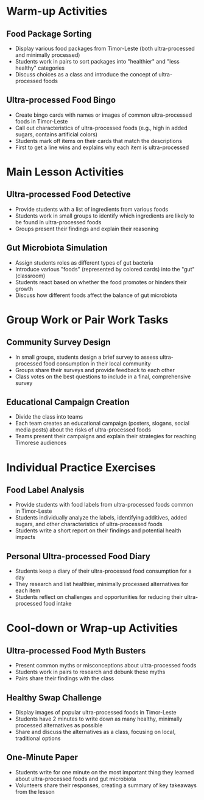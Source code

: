 # Warm-up Activities

## Food Package Sorting
- Display various food packages from Timor-Leste (both ultra-processed and minimally processed)
- Students work in pairs to sort packages into "healthier" and "less healthy" categories
- Discuss choices as a class and introduce the concept of ultra-processed foods

## Ultra-processed Food Bingo
- Create bingo cards with names or images of common ultra-processed foods in Timor-Leste
- Call out characteristics of ultra-processed foods (e.g., high in added sugars, contains artificial colors)
- Students mark off items on their cards that match the descriptions
- First to get a line wins and explains why each item is ultra-processed

# Main Lesson Activities

## Ultra-processed Food Detective
- Provide students with a list of ingredients from various foods
- Students work in small groups to identify which ingredients are likely to be found in ultra-processed foods
- Groups present their findings and explain their reasoning

## Gut Microbiota Simulation
- Assign students roles as different types of gut bacteria
- Introduce various "foods" (represented by colored cards) into the "gut" (classroom)
- Students react based on whether the food promotes or hinders their growth
- Discuss how different foods affect the balance of gut microbiota

# Group Work or Pair Work Tasks

## Community Survey Design
- In small groups, students design a brief survey to assess ultra-processed food consumption in their local community
- Groups share their surveys and provide feedback to each other
- Class votes on the best questions to include in a final, comprehensive survey

## Educational Campaign Creation
- Divide the class into teams
- Each team creates an educational campaign (posters, slogans, social media posts) about the risks of ultra-processed foods
- Teams present their campaigns and explain their strategies for reaching Timorese audiences

# Individual Practice Exercises

## Food Label Analysis
- Provide students with food labels from ultra-processed foods common in Timor-Leste
- Students individually analyze the labels, identifying additives, added sugars, and other characteristics of ultra-processed foods
- Students write a short report on their findings and potential health impacts

## Personal Ultra-processed Food Diary
- Students keep a diary of their ultra-processed food consumption for a day
- They research and list healthier, minimally processed alternatives for each item
- Students reflect on challenges and opportunities for reducing their ultra-processed food intake

# Cool-down or Wrap-up Activities

## Ultra-processed Food Myth Busters
- Present common myths or misconceptions about ultra-processed foods
- Students work in pairs to research and debunk these myths
- Pairs share their findings with the class

## Healthy Swap Challenge
- Display images of popular ultra-processed foods in Timor-Leste
- Students have 2 minutes to write down as many healthy, minimally processed alternatives as possible
- Share and discuss the alternatives as a class, focusing on local, traditional options

## One-Minute Paper
- Students write for one minute on the most important thing they learned about ultra-processed foods and gut microbiota
- Volunteers share their responses, creating a summary of key takeaways from the lesson